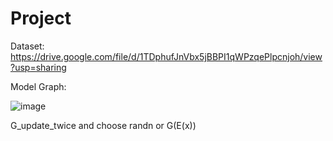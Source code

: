 # Project
Dataset:
https://drive.google.com/file/d/1TDphufJnVbx5jBBPI1qWPzqePlpcnjoh/view?usp=sharing


Model Graph:

![image]( https://github.com/tommy89231671/Project/blob/0509_fix/Model_graph.jpg)

G_update_twice and choose randn or G(E(x))
 
